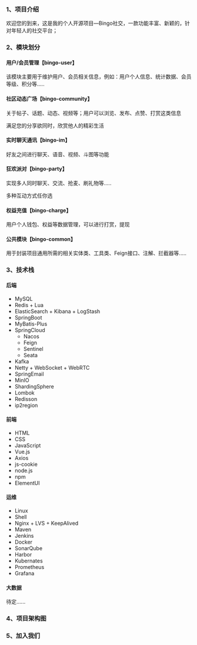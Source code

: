 ### 1、项目介绍

欢迎您的到来，这是我的个人开源项目—Bingo社交，一款功能丰富、新颖的，针对年轻人的社交平台；

### 2、模块划分

#### 用户/会员管理【bingo-user】

该模块主要用于维护用户、会员相关信息，例如：用户个人信息、统计数据、会员等级、积分等.....

#### 社区动态广场【bingo-community】

关于帖子、话题、动态、视频等；用户可以浏览、发布、点赞、打赏这类信息

满足您的分享欲同时，欣赏他人的精彩生活

#### 实时聊天通讯【bingo-im】

好友之间进行聊天、语音、视频、斗图等功能

#### 狂欢派对【bingo-party】

实现多人同时聊天、交流、抢麦、刷礼物等.....

多种互动方式任你选

#### 权益充值【bingo-charge】

用户个人钱包、权益等数据管理，可以进行打赏，提现

#### 公共模块【bingo-common】

用于封装项目通用所需的相关实体类、工具类、Feign接口、注解、拦截器等.....

### 3、技术栈

#### 后端

- MySQL
- Redis + Lua
- ElasticSearch + Kibana + LogStash
- SpringBoot
- MyBatis-Plus
- SpringCloud
    - Nacos
    - Feign
    - Sentinel
    - Seata
- Kafka
- Netty + WebSocket + WebRTC
- SpringEmail
- MinIO
- ShardingSphere
- Lombok
- Redisson
- ip2region

#### 前端

- HTML
- CSS
- JavaScript
- Vue.js
- Axios
- js-cookie
- node.js
- npm
- ElementUI

#### 运维

- Linux
- Shell
- Nginx + LVS + KeepAlived
- Maven
- Jenkins
- Docker
- SonarQube
- Harbor
- Kubernates
- Prometheus
- Grafana

#### 大数据

待定......

### 4、项目架构图

### 5、加入我们



